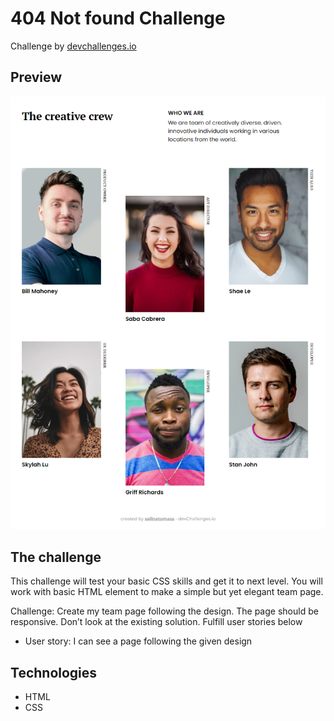 # 404 Not found Challenge

Challenge by [devchallenges.io](https://devchallenges.io/)

## Preview

![Design preview for the Social media dashboard](./images/preview.png)

## The challenge

This challenge will test your basic CSS skills and get it to next level. You will work with basic HTML element to make a simple but yet elegant team page.

Challenge: Create my team page following the design. The page should be responsive. Don’t look at the existing solution. Fulfill user stories below

- User story: I can see a page following the given design

## Technologies

- HTML
- CSS

